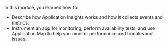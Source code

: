 In this module, you learned how to:

* Describe how Application Insights works and how it collects events and metrics.
* Instrument an app for monitoring, perform availability tests, and use Application Map to help you monitor performance and troubleshoot issues.
